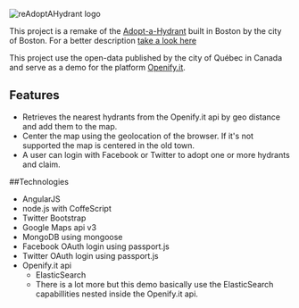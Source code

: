 ![reAdoptAHydrant logo](https://raw.github.com/OpenifyIt/reAdoptAHydrant/master/public/images/logo.png "reAdoptAHydrant")

This project is a remake of the [Adopt-a-Hydrant](http://example.com/) built in Boston by the city of Boston. For a better description [take a look here](http://commons.codeforamerica.org/apps/adopt-hydrant "Adopt-a-Hydrant description")

This project use the open-data published by the city of Québec in Canada and serve as a demo for the platform [Openify.it](http://www.openify.it).

## Features
+ Retrieves the nearest hydrants from the Openify.it api by geo distance and add them to the map.
+ Center the map using the geolocation of the browser. If it's not supported the map is centered in the old town.
+ A user can login with Facebook or Twitter to adopt one or more hydrants and claim.

##Technologies
+ AngularJS
+ node.js with CoffeScript
+ Twitter Bootstrap
+ Google Maps api v3
+ MongoDB using mongoose
+ Facebook OAuth login using passport.js
+ Twitter OAuth login using passport.js
+ Openify.it api
    + ElasticSearch
    + There is a lot more but this demo basically use the ElasticSearch capabillities nested inside the Openify.it api.
